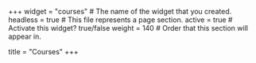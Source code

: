 +++
widget = "courses"  # The name of the widget that you created.
headless = true  # This file represents a page section.
active = true  # Activate this widget? true/false
weight = 140  # Order that this section will appear in.

title = "Courses"
+++